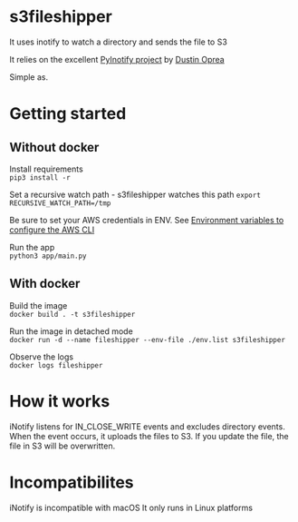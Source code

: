 # s3fileshipper
It uses inotify to watch a directory and sends the file to S3

It relies on the excellent [PyInotify project](https://github.com/dsoprea/PyInotify) by [Dustin Oprea](https://github.com/dsoprea)

Simple as.

# Getting started
## Without docker
Install requirements <br>
`pip3 install -r`

Set a recursive watch path - s3fileshipper watches this path
`export RECURSIVE_WATCH_PATH=/tmp`

Be sure to set your AWS credentials in ENV. See [Environment variables to configure the AWS CLI](https://docs.aws.amazon.com/cli/latest/userguide/cli-configure-envvars.html)

Run the app <br>
`python3 app/main.py`

## With docker
Build the image <br>
`docker build . -t s3fileshipper`

Run the image in detached mode <br>
`docker run -d --name fileshipper --env-file ./env.list s3fileshipper`

Observe the logs <br>
`docker logs fileshipper`

# How it works
iNotify listens for IN_CLOSE_WRITE events and excludes directory events. When the event occurs, it uploads the files to S3. If you update the file, the file in S3 will be overwritten.

# Incompatibilites
iNotify is incompatible with macOS
It only runs in Linux platforms